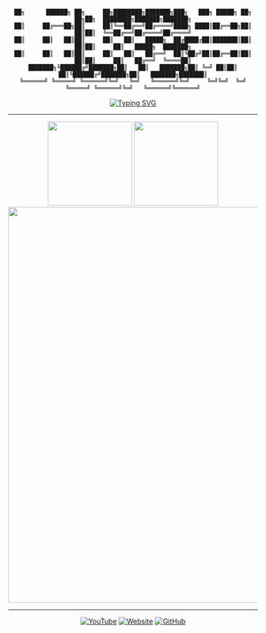 <div align="center">

```ascii
██╗      ██████╗ ██╗     ██╗████████╗███████╗███╗   ███╗ █████╗ ██╗   ██╗██╗  ████████╗███████╗███████╗
██║     ██╔═══██╗██║     ██║╚══██╔══╝██╔════╝████╗ ████║██╔══██╗██║   ██║██║  ╚══██╔══╝██╔════╝██╔════╝
██║     ██║   ██║██║     ██║   ██║   █████╗  ██╔████╔██║███████║██║   ██║██║     ██║   █████╗  ███████╗
██║     ██║   ██║██║     ██║   ██║   ██╔══╝  ██║╚██╔╝██║██╔══██║██║   ██║██║     ██║   ██╔══╝  ╚════██║
███████╗╚██████╔╝███████╗██║   ██║   ███████╗██║ ╚═╝ ██║██║  ██║╚██████╔╝███████╗██║   ███████╗███████║
╚══════╝ ╚═════╝ ╚══════╝╚═╝   ╚═╝   ╚══════╝╚═╝     ╚═╝╚═╝  ╚═╝ ╚═════╝ ╚══════╝╚═╝   ╚══════╝╚══════╝
```

[![Typing SVG](https://readme-typing-svg.demolab.com?font=JetBrains+Mono&size=20&pause=1000&color=6CE5E8&center=true&vCenter=true&width=600&lines=Music+Producer+%7C+Music+Distributor;Writer+%7C+Digital+Artist;Open+Source+Contributor)](https://git.io/typing-svg)

</div>

---

<div align="center">

<img height="170em" src="https://github-readme-stats.vercel.app/api?username=lolitemaultes&show_icons=true&theme=dark&hide_border=true&bg_color=0d1117&title_color=6ce5e8&icon_color=6ce5e8&text_color=ffffff"/>
<img height="170em" src="https://github-readme-stats.vercel.app/api/top-langs/?username=lolitemaultes&layout=compact&theme=dark&hide_border=true&bg_color=0d1117&title_color=6ce5e8&text_color=ffffff"/>

<img width="800em" src="https://github-readme-streak-stats.herokuapp.com/?user=lolitemaultes&theme=dark&hide_border=true&background=0D1117&stroke=6ce5e8&ring=6ce5e8&fire=6ce5e8&currStreakLabel=6ce5e8"/>

</div>

---

<div align="center">

[![YouTube](https://img.shields.io/badge/YouTube-FF0000?style=for-the-badge&logo=youtube&logoColor=white)](https://youtube.com/@LOLITEMAULTES)
[![Website](https://img.shields.io/badge/LOLITEMAULTES-6CE5E8?style=for-the-badge&logo=google-chrome&logoColor=white)](https://lolitemaultes.online/)
[![GitHub](https://img.shields.io/badge/GitHub-181717?style=for-the-badge&logo=github&logoColor=white)](https://github.com/lolitemaultes)

</div>
